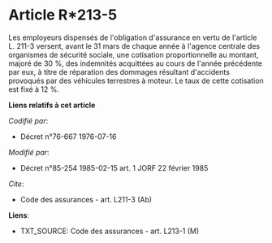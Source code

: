 # Article R*213-5

Les employeurs dispensés de l'obligation d'assurance en vertu de l'article L. 211-3 versent, avant le 31 mars de chaque année
à l'agence centrale des organismes de sécurité sociale, une cotisation proportionnelle au montant, majoré de 30 %, des
indemnités acquittées au cours de l'année précédente par eux, à titre de réparation des dommages résultant d'accidents
provoqués par des véhicules terrestres à moteur. Le taux de cette cotisation est fixé à 12 %.

**Liens relatifs à cet article**

_Codifié par_:

  - Décret n°76-667 1976-07-16

_Modifié par_:

  - Décret n°85-254 1985-02-15 art. 1 JORF 22 février 1985

_Cite_:

  - Code des assurances - art. L211-3 (Ab)

**Liens**:

  - TXT_SOURCE: Code des assurances - art. L213-1 (M)
